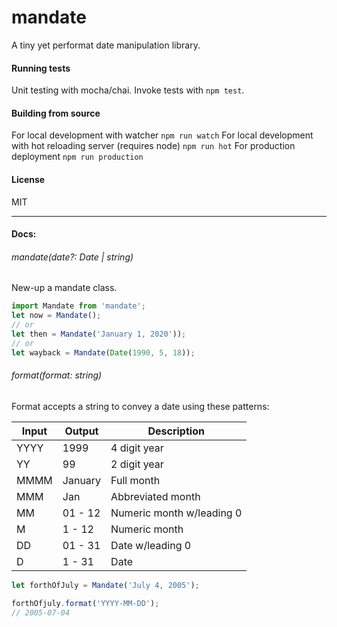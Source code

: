 # mandate

A tiny yet performat date manipulation library.

#### Running tests

Unit testing with mocha/chai. Invoke tests with `npm test`.

#### Building from source

For local development with watcher `npm run watch`
For local development with hot reloading server (requires node) `npm run hot`
For production deployment `npm run production`

#### License

MIT
___
#### Docs:


###### mandate(date?: Date | string)
New-up a mandate class.

```javascript
import Mandate from 'mandate';
let now = Mandate();
// or
let then = Mandate('January 1, 2020'));
// or
let wayback = Mandate(Date(1990, 5, 18));
```

###### format(format: string)
Format accepts a string to convey a date using these patterns:

| Input | Output  | Description               |
| ----- | ------- | ------------------------- |
| YYYY  | 1999    | 4 digit year              |
| YY    | 99      | 2 digit year              |
| MMMM  | January | Full month                |
| MMM   | Jan     | Abbreviated month         |
| MM    | 01 - 12 | Numeric month w/leading 0 |
| M     | 1  - 12 | Numeric month             |
| DD    | 01 - 31 | Date w/leading 0          |
| D     | 1  - 31 | Date                      |


```javascript
let forthOfJuly = Mandate('July 4, 2005');

forthOfjuly.format('YYYY-MM-DD');
// 2005-07-04
```
